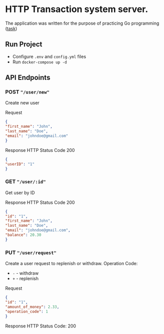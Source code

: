 # HTTP Transaction system server.

The application was written for the purpose of practicing Go programming ([task](TASK.md))

## Run Project

* Configure `.env` and `config.yml` files
* Run `docker-compose up -d`

## API Endpoints

### POST `"/user/new"`
Create new user

Request
```json
{
"first_name": "John",
"last_name": "Doe",
"email": "johndoe@gmail.com"
}
```

Response
HTTP Status Code 200
```json
{
"userID": "1"
}
```

### GET `"/user/:id"`
Get user by ID

Response
HTTP Status Code 200
```json
{
"id": "1",
"first_name": "John",
"last_name": "Doe",
"email": "johndoe@gmail.com",
"balance": 20.30
}
```

### PUT `"/user/request"`
Create a user request to replenish or withdraw.
Operation Code:
* `-` - withdraw
* `+` - replenish

Request
```json
{
"id": "1",
"amount_of_money": 2.33,
"operation_code": 1
}
```

Response
HTTP Status Code: 200
